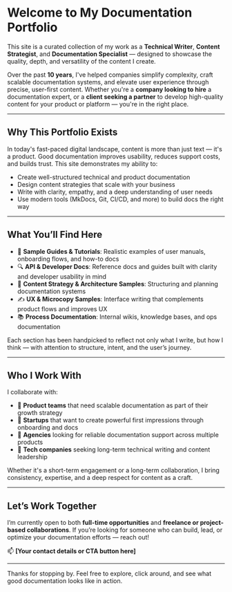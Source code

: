 # Welcome to My Documentation Portfolio

This site is a curated collection of my work as a **Technical Writer**, **Content Strategist**, and **Documentation Specialist** — designed to showcase the quality, depth, and versatility of the content I create.

Over the past **10 years**, I've helped companies simplify complexity, craft scalable documentation systems, and elevate user experience through precise, user-first content. Whether you're a **company looking to hire** a documentation expert, or a **client seeking a partner** to develop high-quality content for your product or platform — you're in the right place.

---

## Why This Portfolio Exists

In today's fast-paced digital landscape, content is more than just text — it's a product. Good documentation improves usability, reduces support costs, and builds trust. This site demonstrates my ability to:

- Create well-structured technical and product documentation  
- Design content strategies that scale with your business  
- Write with clarity, empathy, and a deep understanding of user needs  
- Use modern tools (MkDocs, Git, CI/CD, and more) to build docs the right way

---

## What You’ll Find Here

- 📄 **Sample Guides & Tutorials**: Realistic examples of user manuals, onboarding flows, and how-to docs  
- 🔍 **API & Developer Docs**: Reference docs and guides built with clarity and developer usability in mind  
- 🧠 **Content Strategy & Architecture Samples**: Structuring and planning documentation systems  
- ✍️ **UX & Microcopy Samples**: Interface writing that complements product flows and improves UX  
- 📚 **Process Documentation**: Internal wikis, knowledge bases, and ops documentation

Each section has been handpicked to reflect not only what I write, but how I think — with attention to structure, intent, and the user’s journey.

---

## Who I Work With

I collaborate with:

- 🔹 **Product teams** that need scalable documentation as part of their growth strategy  
- 🔹 **Startups** that want to create powerful first impressions through onboarding and docs  
- 🔹 **Agencies** looking for reliable documentation support across multiple products  
- 🔹 **Tech companies** seeking long-term technical writing and content leadership

Whether it's a short-term engagement or a long-term collaboration, I bring consistency, expertise, and a deep respect for content as a craft.

---

## Let’s Work Together

I’m currently open to both **full-time opportunities** and **freelance or project-based collaborations**. If you’re looking for someone who can build, lead, or optimize your documentation efforts — reach out!

📫 **[Your contact details or CTA button here]**

---

Thanks for stopping by. Feel free to explore, click around, and see what good documentation looks like in action.

